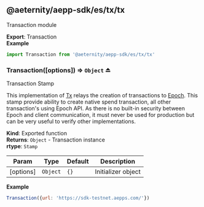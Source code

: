 <a id="module_@aeternity/aepp-sdk/es/tx/tx"></a>

## @aeternity/aepp-sdk/es/tx/tx
Transaction module

**Export**: Transaction  
**Example**  
```js
import Transaction from '@aeternity/aepp-sdk/es/tx/tx'
```
<a id="exp_module_@aeternity/aepp-sdk/es/tx/tx--Transaction"></a>

### Transaction([options]) ⇒ `Object` ⏏
Transaction Stamp

This implementation of [Tx](#exp_module_@aeternity/aepp-sdk/es/tx--Tx) relays
the creation of transactions to [Epoch](#exp_module_@aeternity/aepp-sdk/es/epoch--Epoch).
This stamp provide ability to create native spend transaction,
all other transaction's using Epoch API.
As there is no built-in security between Epoch and client communication, it
must never be used for production but can be very useful to verify other
implementations.

**Kind**: Exported function  
**Returns**: `Object` - Transaction instance  
**rtype**: `Stamp`

| Param | Type | Default | Description |
| --- | --- | --- | --- |
| [options] | `Object` | <code>{}</code> | Initializer object |

**Example**  
```js
Transaction({url: 'https://sdk-testnet.aepps.com/'})
```
